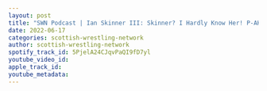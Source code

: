 ```yaml
---
layout: post
title: "SWN Podcast | Ian Skinner III: Skinner? I Hardly Know Her! P-AH!"
date: 2022-06-17
categories: scottish-wrestling-network
author: scottish-wrestling-network
spotify_track_id: 5PjelA24CJqvPaQI9fD7yl
youtube_video_id: 
apple_track_id: 
youtube_metadata: 
---
```

